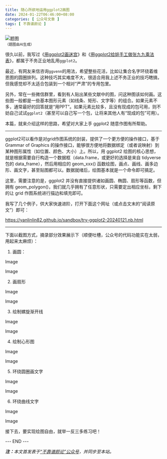 ```yaml
---
title: 随心所欲地运用ggplot2画图
date: 2024-01-22T06:46:00+08:00
categories: [ 公众号文章 ]
tags: [ 不靠谱颜论 ]
---
```


<div class="p-3 text-center">
  <img class="img-fluid" src="/images/2024/0122/01.png" alt="题图" style="max-width:640px">
  <div><small>（题图由AI生成）</small></div>
</div>

很久以前，我写过《[用ggplot2画迷宫](/2020/07/18/用ggplot2画迷宫/)》和《[用ggplot2给娃手工做张九九乘法表](/2020/07/11/用ggplot2给娃手工做张九九乘法表/)》，都属于不务正业地乱用`ggplot2`。

最近，有网友来信咨询`ggvenn`的用法，希望整些花活，比如让集合名字环绕着维恩图的圆圈排列。这种技巧其实难度不大，很适合用我上述不务正业的技巧瞎搞，但我感觉却不太适合包装到一个相对“严肃”的专用包里。

另外，常在一些微信群里，看到有人贴出某些文献中的图，问这种图该如何画。这些图一般都是一些基本图形元素（如线条、矩形、文字等）的组合。如果元素不多，通常最好的回答就是“用PPT”。如果元素比较多，且没有现成的包可用，则不妨自己试试`ggplot2`（甚至可以自己写一个包，让将来其他人有“现成的包”可用）。

本篇，就来介绍这样的思路，希望对大家上手 ggplot2 随意作图有所帮助。

-----

ggplot2可以看作是对grid作图系统的封装，提供了一个更方便的操作接口，基于 Grammar of Graphics 的操作接口，能够很方便地将数据绑定（或者说映射）到某种图形属性（如位置、颜色、大小）上。所以，用 ggplot2 绘图的核心思想，就是根据需要自行构造一个数据框（data.frame，或更好的选择是来自 tidyverse 包的 data_frame），然后用相应的 geom_xxx() 函数绘图，画点、画线、画多边形、画文字，甚至贴图都可以。数据就绪后，绘图基本就是一个命令即可搞定。

这里，需要注意的是，ggplot2 并没有直接提供诸如画圆、椭圆、扇形等函数，但拥有 geom_polygon()，我们就几乎拥有了任意形状，只需要定出相应坐标，剩下的让 grid 作图系统进行描边和填充即可。

我写了几个例子，供大家快速进阶，打开下面这个网址（或点击文末的“阅读原文”）即可：

https://yanlinlin82.github.io/sandbox/try-ggplot2-20240121.nb.html

-----

下面以截图方式，摘录部分效果展示下（顺便吐槽，公众号的代码功能实在太弱，用起来太麻烦）：

1. 画圆：

Image

Image

2. 画扇形

Image

Image

3. 绘制螺旋渐开线

Image

Image

4. 绘制心形图

Image

Image

5. 环绕圆圈画文字

Image

Image

6. 环绕曲线文字

Image

Image

接下去，要实现绘图自由，就举一反三多练习吧！

<div class="p-5 text-center">--- END ---</div>

<i><b>注：</b>本文首发表于[“不靠谱颜论”公众号](https://mp.weixin.qq.com/s/-orODXUJKutKxyUpn2m9Gw)，并同步至本站。</i>
